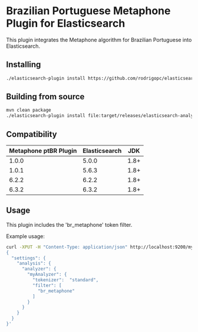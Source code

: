 Brazilian Portuguese Metaphone Plugin for Elasticsearch
========================================

This plugin integrates the Metaphone algorithm for Brazilian Portuguese into Elasticsearch.

## Installing

```sh
./elasticsearch-plugin install https://github.com/rodrigopc/elasticsearch-analysis-metaphone_ptBR/blob/master/dist/elasticsearch-analysis-metaphone_ptBR-6.3.2.zip?raw=true
```

## Building from source

```bash
mvn clean package
./elasticsearch-plugin install file:target/releases/elasticsearch-analysis-metaphone_ptBR-6.3.2.zip
```

## Compatibility

|Metaphone ptBR Plugin|Elasticsearch|JDK
|---|---|---|
| 1.0.0|5.0.0|1.8+|
| 1.0.1|5.6.3|1.8+|
| 6.2.2|6.2.2|1.8+|
| 6.3.2|6.3.2|1.8+|

## Usage

This plugin includes the 'br_metaphone' token filter. 

Example usage:

```bash
curl -XPUT -H "Content-Type: application/json" http://localhost:9200/myIndex -d '
{
  "settings": {
    "analysis": {
      "analyzer": {
        "myAnalyzer": {
          "tokenizer":  "standard",
          "filter": [
            "br_metaphone"
          ]
        }
      }
    }
  }
}'
```
